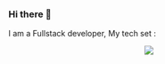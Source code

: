 ### Hi there 👋
I am a Fullstack developer, My tech set :

<p align="center">
  <a href="https://skillicons.dev">
    <img src="https://skillicons.dev/icons?i=git,adonis,anaconda,androidstudio,arduino,aws,azure,bootstrap,cs,cpp,cmake,css,dart,discord,bots,django,docker,eclipse,express,figma,firebase,flutter,git,github,gitlab,go,html,java,js,jquery,laravel,matlab,mongodb,mysql,nestjs,nextjs,nginx,nodejs,php,postman,postgres,py,r,react,redux,spring,ts,unity,vercel,vue,vscode," />
  </a>
</p>
<!--
**aaron4415/aaron4415** is a ✨ _special_ ✨ repository because its `README.md` (this file) appears on your GitHub profile.

Here are some ideas to get you started:

- 🔭 I’m currently working on ...
- 🌱 I’m currently learning ...
- 👯 I’m looking to collaborate on ...
- 🤔 I’m looking for help with ...
- 💬 Ask me about ...
- 📫 How to reach me: ...
- 😄 Pronouns: ...
- ⚡ Fun fact: ...
-->
